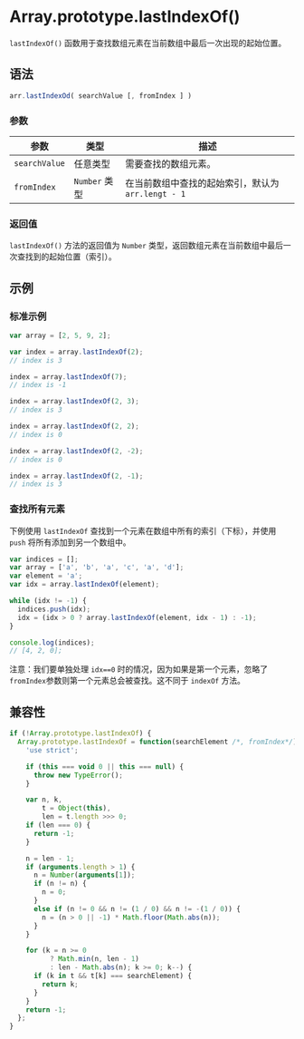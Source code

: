 # Array.prototype.lastIndexOf()

`lastIndexOf()` 函数用于查找数组元素在当前数组中最后一次出现的起始位置。

## 语法

```javascript
arr.lastIndexOd( searchValue [, fromIndex ] )
```

### 参数

| 参数          | 类型          | 描述                                               |
| ------------- | ------------- | -------------------------------------------------- |
| `searchValue` | 任意类型      | 需要查找的数组元素。                               |
| `fromIndex`   | `Number` 类型 | 在当前数组中查找的起始索引，默认为 `arr.lengt - 1` |

### 返回值

`lastIndexOf()` 方法的返回值为 `Number` 类型，返回数组元素在当前数组中最后一次查找到的起始位置（索引）。

## 示例

### 标准示例

```javascript
var array = [2, 5, 9, 2];

var index = array.lastIndexOf(2);
// index is 3

index = array.lastIndexOf(7);
// index is -1

index = array.lastIndexOf(2, 3);
// index is 3

index = array.lastIndexOf(2, 2);
// index is 0

index = array.lastIndexOf(2, -2);
// index is 0

index = array.lastIndexOf(2, -1);
// index is 3
```

### 查找所有元素

下例使用 `lastIndexOf` 查找到一个元素在数组中所有的索引（下标），并使用 `push` 将所有添加到另一个数组中。

```javascript
var indices = [];
var array = ['a', 'b', 'a', 'c', 'a', 'd'];
var element = 'a';
var idx = array.lastIndexOf(element);

while (idx != -1) {
  indices.push(idx);
  idx = (idx > 0 ? array.lastIndexOf(element, idx - 1) : -1);
}

console.log(indices);
// [4, 2, 0];
```

注意：我们要单独处理 `idx==0` 时的情况，因为如果是第一个元素，忽略了`fromIndex`参数则第一个元素总会被查找。这不同于 `indexOf` 方法。

## 兼容性

```javascript
if (!Array.prototype.lastIndexOf) {
  Array.prototype.lastIndexOf = function(searchElement /*, fromIndex*/) {
    'use strict';

    if (this === void 0 || this === null) {
      throw new TypeError();
    }

    var n, k,
        t = Object(this),
        len = t.length >>> 0;
    if (len === 0) {
      return -1;
    }

    n = len - 1;
    if (arguments.length > 1) {
      n = Number(arguments[1]);
      if (n != n) {
        n = 0;
      }
      else if (n != 0 && n != (1 / 0) && n != -(1 / 0)) {
        n = (n > 0 || -1) * Math.floor(Math.abs(n));
      }
    }

    for (k = n >= 0
          ? Math.min(n, len - 1)
          : len - Math.abs(n); k >= 0; k--) {
      if (k in t && t[k] === searchElement) {
        return k;
      }
    }
    return -1;
  };
}
```

